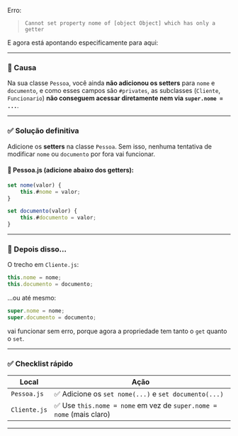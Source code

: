 Erro:

> `Cannot set property nome of [object Object] which has only a getter`

E agora está apontando especificamente para aqui:

---

### 🧠 Causa

Na sua classe `Pessoa`, você ainda **não adicionou os setters** para `nome` e `documento`, e como esses campos são `#privates`, as subclasses (`Cliente`, `Funcionario`) **não conseguem acessar diretamente nem via `super.nome = ...`**.

---

### ✅ Solução definitiva

Adicione os **setters** na classe `Pessoa`. Sem isso, nenhuma tentativa de modificar `nome` ou `documento` por fora vai funcionar.

#### 📌 Pessoa.js (adicione abaixo dos getters):

```js
set nome(valor) {
    this.#nome = valor;
}

set documento(valor) {
    this.#documento = valor;
}
```

---

### 🔁 Depois disso...

O trecho em `Cliente.js`:

```js
this.nome = nome;
this.documento = documento;
```

...ou até mesmo:

```js
super.nome = nome;
super.documento = documento;
```

vai funcionar sem erro, porque agora a propriedade tem tanto o `get` quanto o `set`.

---

### ✅ Checklist rápido

| Local       | Ação                                                                 |
|-------------|----------------------------------------------------------------------|
| `Pessoa.js` | ✅ Adicione os `set nome(...)` e `set documento(...)`                |
| `Cliente.js`| ✅ Use `this.nome = nome` em vez de `super.nome = nome` (mais claro) |

---